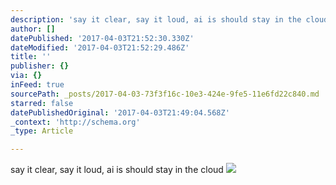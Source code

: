 ```yaml
---
description: 'say it clear, say it loud, ai is should stay in the cloud'
author: []
datePublished: '2017-04-03T21:52:30.330Z'
dateModified: '2017-04-03T21:52:29.486Z'
title: ''
publisher: {}
via: {}
inFeed: true
sourcePath: _posts/2017-04-03-73f3f16c-10e3-424e-9fe5-11e6fd22c840.md
starred: false
datePublishedOriginal: '2017-04-03T21:49:04.568Z'
_context: 'http://schema.org'
_type: Article

---
```

say it clear, say it loud, ai is should stay in the cloud
![](https://the-grid-user-content.s3-us-west-2.amazonaws.com/95057a99-bb03-4ee8-bddc-a4d7873201d9.png)